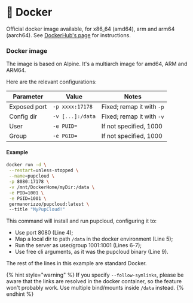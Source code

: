 # 🐳 Docker

Official docker image available, for x86\_64 (amd64), arm and arm64 (aarch64). See [DockerHub's page](https://hub.docker.com/r/germanorizzo/pupcloud) for instructions.

### Docker image

The image is based on Alpine. It's a multiarch image for amd64, ARM and ARM64.

Here are the relevant configurations:

| Parameter    | Value            | Notes                     |
| ------------ | ---------------- | ------------------------- |
| Exposed port | `-p xxxx:17178`  | Fixed; remap it with `-p` |
| Config dir   | `-v [...]:/data` | Fixed; remap it with `-v` |
| User         | `-e PUID=`       | If not specified, 1000    |
| Group        | `-e PGID=`       | If not specified, 1000    |

#### Example

```bash
docker run -d \
 --restart=unless-stopped \
 --name=pupcloud \
 -p 8080:17178 \
 -v /mnt/DockerHome/myDir:/data \
 -e PID=1001 \
 -e PGID=1001 \
 germanorizzo/pupcloud:latest \ 
 --title "MyPupCloud!"
```

This command will install and run pupcloud, configuring it to:

* Use port 8080 (Line 4);
* Map a local dir to path `/data` in the docker environment (Line 5);
* Run the server as user/group 1001:1001 (Lines 6-7);
* Use free cli arguments, as it was the pupcloud binary (Line 9).

The rest of the lines in this example are standard Docker.

{% hint style="warning" %}
**I**f you specify `--follow-symlinks`, please be aware that the links are resolved in the docker container, so the feature won't probably work. Use multiple bind/mounts inside `/data` instead.
{% endhint %}
